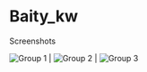 # Baity_kw
Screenshots

 ![Group 1](https://user-images.githubusercontent.com/50178221/84967701-e5239c80-b114-11ea-9566-7bd7146f6b5f.png)  | ![Group 2](https://user-images.githubusercontent.com/50178221/84967712-ec4aaa80-b114-11ea-9846-f183896d75c9.png) | ![Group 3](https://user-images.githubusercontent.com/50178221/84967728-f53b7c00-b114-11ea-9f29-d6eedb13ad11.png)
